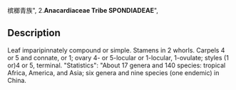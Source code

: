 槟榔青族",
2.**Anacardiaceae Tribe SPONDIADEAE**",

## Description
Leaf imparipinnately compound or simple. Stamens in 2 whorls. Carpels 4 or 5 and connate, or 1; ovary 4- or 5-locular or 1-locular, 1-ovulate; styles (1 or)4 or 5, terminal.
  "Statistics": "About 17 genera and 140 species: tropical Africa, America, and Asia; six genera and nine species (one endemic) in China.
